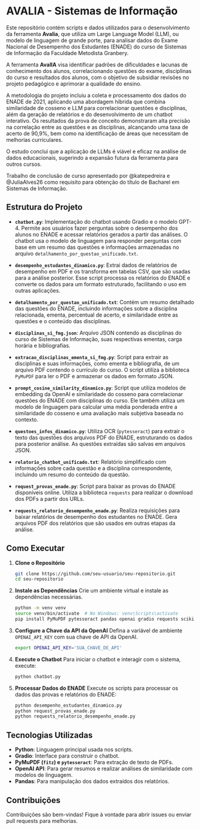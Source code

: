 # AVALIA - Sistemas de Informação

Este repositório contém scripts e dados utilizados para o desenvolvimento da ferramenta **Avalia**, que utiliza um Large Language Model (LLM), ou modelo de linguagem de grande porte, para analisar dados do Exame Nacional de Desempenho dos Estudantes (ENADE) do curso de Sistemas de Informação da Faculdade Metodista Granbery. 

A ferramenta **AvalIA** visa identificar padrões de dificuldades e lacunas de conhecimento dos alunos, correlacionando questões do exame, disciplinas do curso e resultados dos alunos, com o objetivo de subsidiar revisões no projeto pedagógico e aprimorar a qualidade do ensino. 

A metodologia do projeto incluiu a coleta e processamento dos dados do ENADE de 2021, aplicando uma abordagem híbrida que combina similaridade de cosseno e LLM para correlacionar questões e disciplinas, além da geração de relatórios e do desenvolvimento de um chatbot interativo. Os resultados da prova de conceito demonstraram alta precisão na correlação entre as questões e as disciplinas, alcançando uma taxa de acerto de 90,9%, bem como na identificação de áreas que necessitam de melhorias curriculares. 

O estudo conclui que a aplicação de LLMs é viável e eficaz na análise de dados educacionais, sugerindo a expansão futura da ferramenta para outros cursos.

Trabalho de conclusão de curso apresentado por @katepedreira e @JuliaAlves26 como requisito para obtenção do título de Bacharel em Sistemas de Informação.

## Estrutura do Projeto

- **`chatbot.py`**: Implementação do chatbot usando Gradio e o modelo GPT-4. Permite aos usuários fazer perguntas sobre o desempenho dos alunos no ENADE e acessar relatórios gerados a partir das análises. O chatbot usa o modelo de linguagem para responder perguntas com base em um resumo das questões e informações armazenadas no arquivo `detalhamento_por_questao_unificado.txt`.

- **`desempenho_estudantes_dinamico.py`**: Extrai dados de relatórios de desempenho em PDF e os transforma em tabelas CSV, que são usadas para a análise posterior. Esse script processa os relatórios do ENADE e converte os dados para um formato estruturado, facilitando o uso em outras aplicações.

- **`detalhamento_por_questao_unificado.txt`**: Contém um resumo detalhado das questões do ENADE, incluindo informações sobre a disciplina relacionada, ementa, percentual de acerto, e similaridade entre as questões e o conteúdo das disciplinas.

- **`disciplinas_si_fmg.json`**: Arquivo JSON contendo as disciplinas do curso de Sistemas de Informação, suas respectivas ementas, carga horária e bibliografias.

- **`extracao_disciplinas_ementa_si_fmg.py`**: Script para extrair as disciplinas e suas informações, como ementa e bibliografia, de um arquivo PDF contendo o currículo do curso. O script utiliza a biblioteca `PyMuPDF` para ler o PDF e armazenar os dados em formato JSON.

- **`prompt_cosine_similarity_dinamico.py`**: Script que utiliza modelos de embedding da OpenAI e similaridade do cosseno para correlacionar questões do ENADE com disciplinas do curso. Ele também utiliza um modelo de linguagem para calcular uma média ponderada entre a similaridade do cosseno e uma avaliação mais subjetiva baseada no contexto.

- **`questoes_infos_dinamico.py`**: Utiliza OCR (`pytesseract`) para extrair o texto das questões dos arquivos PDF do ENADE, estruturando os dados para posterior análise. As questões extraídas são salvas em arquivos JSON.

- **`relatorio_chatbot_unificado.txt`**: Relatório simplificado com informações sobre cada questão e a disciplina correspondente, incluindo um resumo do conteúdo da questão.

- **`request_provas_enade.py`**: Script para baixar as provas do ENADE disponíveis online. Utiliza a biblioteca `requests` para realizar o download dos PDFs a partir dos URLs.

- **`requests_relatorio_desempenho_enade.py`**: Realiza requisições para baixar relatórios de desempenho dos estudantes no ENADE. Gera arquivos PDF dos relatórios que são usados em outras etapas da análise.

## Como Executar

1. **Clone o Repositório**
   ```bash
   git clone https://github.com/seu-usuario/seu-repositorio.git
   cd seu-repositorio
   ```

2. **Instale as Dependências**
   Crie um ambiente virtual e instale as dependências necessárias.
   ```bash
   python -m venv venv
   source venv/bin/activate  # No Windows: venv\Scripts\activate
   pip install PyMuPDF pytesseract pandas openai gradio requests scikit-learn
   ```

3. **Configure a Chave da API da OpenAI**
   Defina a variável de ambiente `OPENAI_API_KEY` com sua chave de API da OpenAI.
   ```bash
   export OPENAI_API_KEY='SUA_CHAVE_DE_API'
   ```

4. **Execute o Chatbot**
   Para iniciar o chatbot e interagir com o sistema, execute:
   ```bash
   python chatbot.py
   ```

5. **Processar Dados do ENADE**
   Execute os scripts para processar os dados das provas e relatórios do ENADE:
   ```bash
   python desempenho_estudantes_dinamico.py
   python request_provas_enade.py
   python requests_relatorio_desempenho_enade.py
   ```

## Tecnologias Utilizadas

- **Python**: Linguagem principal usada nos scripts.
- **Gradio**: Interface para construir o chatbot.
- **PyMuPDF (`fitz`) e `pytesseract`**: Para extração de texto de PDFs.
- **OpenAI API**: Para gerar resumos e realizar análises de similaridade com modelos de linguagem.
- **Pandas**: Para manipulação dos dados extraídos dos relatórios.

## Contribuições

Contribuições são bem-vindas! Fique à vontade para abrir issues ou enviar pull requests para melhorias.


